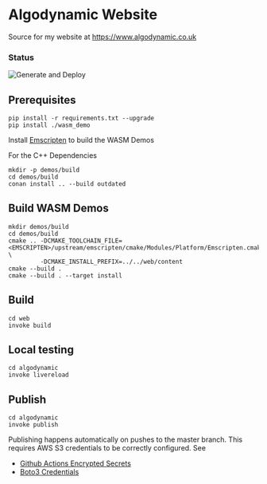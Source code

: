 # Algodynamic Website

Source for my website at https://www.algodynamic.co.uk

### Status

![Generate and Deploy](https://github.com/planetmarshall/web-algodynamic/workflows/Generate%20and%20deploy%20website/badge.svg)

## Prerequisites

```
pip install -r requirements.txt --upgrade
pip install ./wasm_demo
```

Install [Emscripten](https://emscripten.org/docs/getting_started/downloads.html) to build the WASM Demos

For the C++ Dependencies

```
mkdir -p demos/build
cd demos/build
conan install .. --build outdated
```

## Build WASM Demos

```
mkdir demos/build
cd demos/build
cmake .. -DCMAKE_TOOLCHAIN_FILE=<EMSCRIPTEN>/upstream/emscripten/cmake/Modules/Platform/Emscripten.cmake \
         -DCMAKE_INSTALL_PREFIX=../../web/content
cmake --build . 
cmake --build . --target install

```

## Build

```
cd web
invoke build
```

## Local testing

```
cd algodynamic
invoke livereload
```

## Publish

```
cd algodynamic
invoke publish
```

Publishing happens automatically on pushes to the master branch. This requires AWS S3 credentials to be correctly
configured. See 
 * [Github Actions Encrypted Secrets](https://docs.github.com/en/free-pro-team@latest/actions/reference/encrypted-secrets)
 * [Boto3 Credentials](https://boto3.amazonaws.com/v1/documentation/api/latest/guide/credentials.html)

